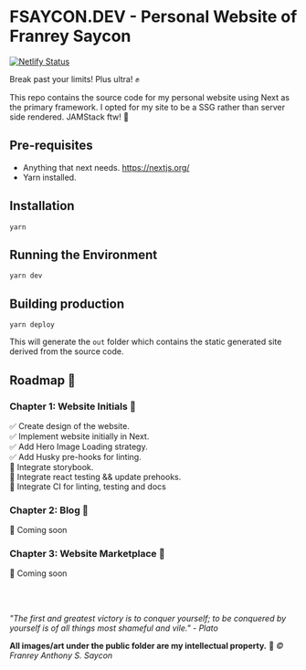# FSAYCON.DEV - Personal Website of Franrey Saycon
[![Netlify Status](https://api.netlify.com/api/v1/badges/9b7b8139-9333-4e78-b70b-26259036077f/deploy-status)](https://app.netlify.com/sites/kind-darwin-8469ed/deploys)

Break past your limits! Plus ultra! :fist:

This repo contains the source code for my personal website using Next as the primary framework. I opted for my site to be a SSG rather than server side rendered. JAMStack ftw! :rocket:

## Pre-requisites
- Anything that next needs. https://nextjs.org/
- Yarn installed.

## Installation
```
yarn
```

## Running the Environment
```
yarn dev
```

## Building production
```
yarn deploy
```

This will generate the `out` folder which contains the static generated site derived from the source code.

## Roadmap :chocolate_bar:

### Chapter 1: Website Initials :dragon_face:
:white_check_mark: Create design of the website.<br/>
:white_check_mark: Implement website initially in Next.<br/>
:white_check_mark: Add Hero Image Loading strategy.<br/>
:white_check_mark: Add Husky pre-hooks for linting.<br/>
:black_square_button: Integrate storybook.<br/>
:black_square_button: Integrate react testing && update prehooks.<br/>
:black_square_button: Integrate CI for linting, testing and docs<br/>

### Chapter 2: Blog :sunrise:
:black_square_button: Coming soon

### Chapter 3: Website Marketplace :convenience_store:
 :black_square_button: Coming soon

<br/>
<br/>

*"The first and greatest victory is to conquer yourself; to be conquered by yourself is of all things most shameful and vile." - Plato*

**All images/art under the public folder are my intellectual property.** :wolf:
*:copyright: Franrey Anthony S. Saycon*